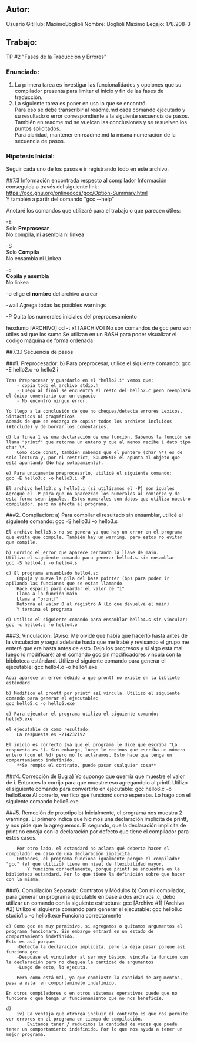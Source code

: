 ## Autor:
Usuario GitHub: MaximoBoglioli
Nombre: Boglioli Máximo
Legajo: 178.208-3

## Trabajo:
TP #2 "Fases de la Traducción y Errores"

### Enunciado:
1. La primera tarea es investigar las funcionalidades y opciones que su compilador presenta para limitar el inicio y fin de las fases de traducción.
2. La siguiente tarea es poner en uso lo que se encontró.  
Para eso se debe transcribir al readme.md cada comando ejecutado y su resultado o error correspondiente a la siguiente secuencia de pasos.  
También en readme.md se vuelcan las conclusiones y se resuelven los puntos solicitados.  
Para claridad, mantener en readme.md la misma numeración de la secuencia de pasos.

### Hipotesis Inicial:
Seguir cada uno de los pasos e ir registrando todo en este archivo.  


##7.3 Información encontrada respecto al compilador
Información conseguida a través del siguiente link:  
https://gcc.gnu.org/onlinedocs/gcc/Option-Summary.html  
Y también a partir del comando "gcc --help"  

Anotaré los comandos que utilizaré para el trabajo o que parecen útiles:  

 -E  
  Solo **Preprosesar**  
  No compila, ni asembla ni linkea  
  
 -S  
  Solo **Compila**  
  No ensambla ni Linkea  
  
 -c  
  **Copila y asembla**  
  No linkea  

-o
  elige el **nombre** del archivo a crear  

-wall
	Agrega todas las posibles warnings

-P
	Quita los numerales iniciales del preprocesamiento
	
hexdump [ARCHIVO]
od -t x1 [ARCHIVO]
	No son comandos de gcc pero son útiles asi que los sumo
	Se utilizan en un BASH para poder visualizar el codigo máquina de forma ordenada
	
##7.3.1 Secuencia de pasos

###1. Preprocesador:
	b) Para preprocesar, utilice el siguiente comando:
	gcc -E hello2.c -o hello2.i
	
	Tras Preprocesar y guardarlo en el "hello2.i" vemos que:
		- copia todo el archivo stdio.h
		- Luego al final se encuentra el resto del hello2.c pero reemplazó el único comentario con un espacio
		- No encontró ningun error.
	
	Yo llego a la conclusión de que no chequea/detecta errores Lexicos, Sintacticos ni pragmáticos
	Además de que se encarga de copiar todos los archivos incluidos (#Include) y de borrar los comentarios.
	
	d) La linea 1 es una declaración de una función. Sabemos la función se llama "printf" que retorna un entero y que al menos recibe 1 dato tipo char \*.
		Como dice const, también sabemos que el puntero (char \*) es de solo lectura y, por el restrict, SOLAMENTE él apunta al objeto que está apuntando (No hay solapamiento).

	e) Para unicamente preprocesarlo, utilicé el siguiente comando:
	gcc -E hello3.c -o hello3.i -P
	
	El archivo hello3.c y hello3.i (si utilizamos el -P) son iguales
	Agregué el -P para que no aparezcan los numerales al comienzo y de esta forma sean iguales. Estos numerales son datos que utiliza nuestro compilador, pero no afecta al programa.


###2. Compilación:
	a) Para compilar el resultado sin ensamblar, utilicé el siguiente comando:
	gcc -S hello3.i -o hello3.s
	
	El archivo hello3.s no se genera ya que hay un error en el programa que evita que compile. También hay un warning, pero estos no evitan que compile.
	
	b) Corrigo el error que aparece cerrando la llave de main.
	Utilizo el siguiente comando para generar hello4.s sin ensamblar
	gcc -S hello4.i -o hello4.s
	
	c) El programa ensamblado hello4.s:
		Empuja y mueve la pila del base pointer (bp) para poder ir apilando las funciones que se estan llamando
		Hace espacio para guardar el valor de "i"
		Llama a la función main
		Llama a "prontf"
		Retorna el valor 0 al registro A (Lo que devuelve el main)
		Y termina el programa
	
	d) Utilizo el siguiente comando para ensamblar hello4.s sin vincular:
	gcc -c hello4.s -o hello4.o


###3.  Vinculación:
	(Aviso: Me olvidé que había que hacerlo hasta antes de la vinculación y seguí adelante hasta que me trabé y revisando el grupo me enteré que era hasta antes de esto. Dejo los progresos y si algo esta mal luego lo modificaré)
	a) el comando gcc sin modificadores vincula con la biblioteca estándard. Utilizo el siguiente comando para generar el ejecutable:
	gcc hello4.o -o hello4.exe
	
	Aqui aparece un error debido a que prontf no existe en la bibliote estándard
	
	b) Modifico el prontf por printf así vincula. Utilizo el siguiente comando para generar el ejecutable:
	gcc hello5.c -o hello5.exe

	c) Para ejecutar el programa utilizo el siguiente comando:
	hello5.exe
	
	el ejecutable da como resultado:
		La respuesta es -214232192
	
	El inicio es correcto (ya que el programa le dice que escriba "La respuesta es "). Sin embargo, luego le decimos que escriba un número entero (con el %d) pero no lo aclaramos. Esto hace que tenga un comportamiento indefinido.
		**Se rompio el contrato, puede pasar cualquier cosa**

###4. 	Corrección de Bug
	a) Yo supongo que querría que muestre el valor de i. Entonces lo corrijo para que muestre eso agregandolo al printf.
	Utilizo el siguiente comando para convertirlo en ejecutable:
		gcc hello6.c -o hello6.exe
	Al correrlo, verifico que funcionó como esperaba. Lo hago con el siguiente comando
	hello6.exe


###5. Remoción de prototipo
	b) Inicialmente, el programa nos muestra 2 warnings.
		El primero indica que hicimos una declaración implicita de printf, y nos pide que la agreguemos.
		El segundo, que la declaración implicita de print no encaja con la declaración por defecto que tiene el compilador para estos casos.

		Por otro lado, el estandard no aclara qué debería hacer el compilador en caso de una declaración implicita.
		Entonces, el programa funciona igualmente porque el compilador "gcc" (el que utilizo) tiene un nivel de flexibilidad mayor.
			Y funciona correctamente, porque printf se encuentra en la biblioteca estandard. Por lo que tiene la definición sobre que hacer con la misma.


###6. Compilación Separada: Contratos y Módulos
	b) Con mi compilador, para generar un programa ejecutable en base a dos archivos .c, debo utilizar un comando con la siguiente estructura:
		gcc [Archivo #1] [Archivo #2]
	Utilizo el siguiente comando para generar el ejecutable:
		gcc hello8.c studio1.c -o hello8.exe
	Funciona correctamente
	
	c) Como gcc es muy permisivo, si agregamos o quitamos argumentos el programa funcionará. Sin embargo entrará en un estado de comportamiento indefinido.
	Esto es así porque:
		-Detecta la declaración implicita, pero la deja pasar porque así funciona gcc
		-Despuáse el vinculador al ser muy básico, vincula la función con la declaración pero no chequea la cantidad de argumentos
		-Luego de esto, lo ejecuta.
		
		Pero como está mal, ya que cambiaste la cantidad de argumentos, pasa a estar en comportamineto indefinido.
	
	En otros compiladores o en otros sistemas operativos puede que no funcione o que tenga un funcionamiento que no nos beneficie.
	
	d)
		iv) La ventaja que otrorga incluir el contrato es que nos permite ver errores en el programa en tiempo de compilación.
			Evitamos tener / reducimos la cantidad de veces que puede tener un comportamiento indefinido. Por lo que nos ayuda a tener un mejor programa.
